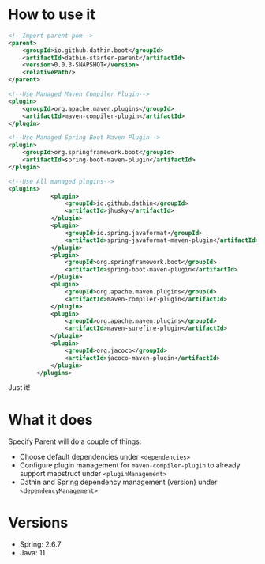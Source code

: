 # How to use it

```xml
<!--Import parent pom-->
<parent>
    <groupId>io.github.dathin.boot</groupId>
    <artifactId>dathin-starter-parent</artifactId>
    <version>0.0.3-SNAPSHOT</version>
    <relativePath/>
</parent>
```

```xml
<!--Use Managed Maven Compiler Plugin-->
<plugin>
    <groupId>org.apache.maven.plugins</groupId>
    <artifactId>maven-compiler-plugin</artifactId>
</plugin>
```

```xml
<!--Use Managed Spring Boot Maven Plugin-->
<plugin>
    <groupId>org.springframework.boot</groupId>
    <artifactId>spring-boot-maven-plugin</artifactId>
</plugin>
```

```xml
<!--Use All managed plugins-->
<plugins>
            <plugin>
                <groupId>io.github.dathin</groupId>
                <artifactId>jhusky</artifactId>
            </plugin>
            <plugin>
                <groupId>io.spring.javaformat</groupId>
                <artifactId>spring-javaformat-maven-plugin</artifactId>
            </plugin>
            <plugin>
                <groupId>org.springframework.boot</groupId>
                <artifactId>spring-boot-maven-plugin</artifactId>
            </plugin>
            <plugin>
                <groupId>org.apache.maven.plugins</groupId>
                <artifactId>maven-compiler-plugin</artifactId>
            </plugin>
            <plugin>
                <groupId>org.apache.maven.plugins</groupId>
                <artifactId>maven-surefire-plugin</artifactId>
            </plugin>
            <plugin>
                <groupId>org.jacoco</groupId>
                <artifactId>jacoco-maven-plugin</artifactId>
            </plugin>
        </plugins>
```
Just it!

# What it does

Specify Parent will do a couple of things:
- Choose default dependencies under ```<dependencies>```
- Configure plugin management for ```maven-compiler-plugin``` to already support mapstruct under ```<pluginManagement>```
- Dathin and Spring dependency management (version) under ```<dependencyManagement>```

# Versions
- Spring: 2.6.7
- Java: 11
